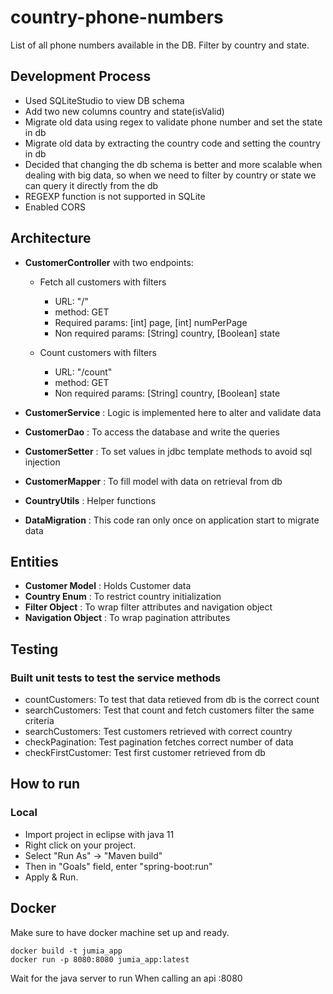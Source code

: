 # country-phone-numbers
List of all phone numbers available in the DB. Filter by country and state.

## Development Process
* Used SQLiteStudio to view DB schema
* Add two new columns country and state(isValid)
* Migrate old data using regex to validate phone number and set the state in db
* Migrate old data by extracting the country code and setting the country in db
* Decided that changing the db schema is better and more scalable when dealing with big data, so when we need to filter by country or state we can query it directly from the db
* REGEXP function is not supported in SQLite
* Enabled CORS

## Architecture
* **CustomerController** with two endpoints:
  * Fetch all customers with filters
    * URL: "/"
    * method: GET
    * Required params: [int] page, [int] numPerPage
    * Non required params: [String] country, [Boolean] state

  * Count customers with filters
    * URL: "/count"
    * method: GET
    * Non required params: [String] country, [Boolean] state
* **CustomerService** : Logic is implemented here to alter and validate data
* **CustomerDao** : To access the database and write the queries
* **CustomerSetter** : To set values in jdbc template methods to avoid sql injection
* **CustomerMapper** : To fill model with data on retrieval from db

* **CountryUtils** : Helper functions
* **DataMigration** : This code ran only once on application start to migrate data



## Entities
* **Customer Model** : Holds Customer data
* **Country Enum** : To restrict country initialization
* **Filter Object** : To wrap filter attributes and navigation object
* **Navigation Object** : To wrap pagination attributes


## Testing
### Built unit tests to test the service methods
* countCustomers: To test that data retieved from db is the correct count
* searchCustomers: Test that count and fetch customers filter the same criteria
* searchCustomers: Test customers retrieved with correct country
* checkPagination: Test pagination fetches correct number of data
* checkFirstCustomer: Test first customer retrieved from db

## How to run
### Local
* Import project in eclipse with java 11
* Right click on your project.
* Select "Run As" -> "Maven build"
* Then in "Goals" field, enter "spring-boot:run"
* Apply & Run.

## Docker
Make sure to have docker machine set up and ready.
<pre><code>docker build -t jumia_app
docker run -p 8080:8080 jumia_app:latest
</code></pre>
Wait for the java server to run
When calling an api <your-docker-machine-ip>:8080
